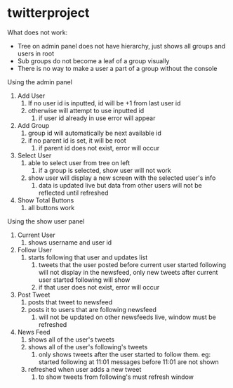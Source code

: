 # twitterproject
What does not work:
* Tree on admin panel does not have hierarchy, just shows all groups and users in root 
* Sub groups do not become a leaf of a group visually
* There is no way to make a user a part of a group without the console

Using the admin panel
1. Add User
    1. If no user id is inputted, id will be +1 from last user id
    2. otherwise will attempt to use inputted id
        1. if user id already in use error will appear
2. Add Group
    1. group id will automatically be next available id
    2. if no parent id is set, it will be root
        1. if parent id does not exist, error will occur
3. Select User
    1. able to select user from tree on left
        1. if a group is selected, show user will not work
    2. show user will display a new screen with the selected user's info
        1. data is updated live but data from other users will not be reflected until refreshed
4. Show Total Buttons
    1. all buttons work
    
Using the show user panel
1. Current User
    1. shows username and user id
2. Follow User
    1. starts following that user and updates list
        1. tweets that the user posted before current user started following will not display in the newsfeed, only new tweets after current user started following will show
        2. if that user does not exist, error will occur
3. Post Tweet
    1. posts that tweet to newsfeed
    2. posts it to users that are following newsfeed
        1. will not be updated on other newsfeeds live, window must be refreshed
4. News Feed
    1. shows all of the user's tweets
    2. shows all of the user's following's tweets
        1. only shows tweets after the user started to follow them. eg: started following at 11:01 messages before 11:01 are not shown
    3. refreshed when user adds a new tweet
        1. to show tweets from following's must refresh window
